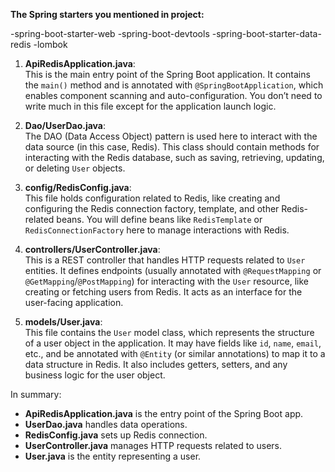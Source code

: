 **The Spring starters you mentioned in project:**

-spring-boot-starter-web
-spring-boot-devtools
-spring-boot-starter-data-redis
-lombok

1. **ApiRedisApplication.java**:  
   This is the main entry point of the Spring Boot application. It contains the `main()` method and is annotated with `@SpringBootApplication`, which enables component scanning and auto-configuration. You don’t need to write much in this file except for the application launch logic.

2. **Dao/UserDao.java**:  
   The DAO (Data Access Object) pattern is used here to interact with the data source (in this case, Redis). This class should contain methods for interacting with the Redis database, such as saving, retrieving, updating, or deleting `User` objects.

3. **config/RedisConfig.java**:  
   This file holds configuration related to Redis, like creating and configuring the Redis connection factory, template, and other Redis-related beans. You will define beans like `RedisTemplate` or `RedisConnectionFactory` here to manage interactions with Redis.

4. **controllers/UserController.java**:  
   This is a REST controller that handles HTTP requests related to `User` entities. It defines endpoints (usually annotated with `@RequestMapping` or `@GetMapping`/`@PostMapping`) for interacting with the `User` resource, like creating or fetching users from Redis. It acts as an interface for the user-facing application.

5. **models/User.java**:  
   This file contains the `User` model class, which represents the structure of a user object in the application. It may have fields like `id`, `name`, `email`, etc., and be annotated with `@Entity` (or similar annotations) to map it to a data structure in Redis. It also includes getters, setters, and any business logic for the user object.

In summary:
- **ApiRedisApplication.java** is the entry point of the Spring Boot app.
- **UserDao.java** handles data operations.
- **RedisConfig.java** sets up Redis connection.
- **UserController.java** manages HTTP requests related to users.
- **User.java** is the entity representing a user.
